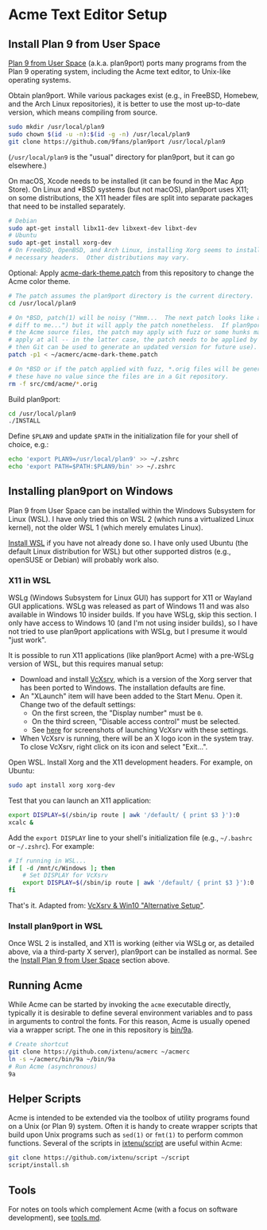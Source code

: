 # Acme Text Editor Setup

## Install Plan 9 from User Space

[Plan 9 from User Space](https://9fans.github.io/plan9port/) (a.k.a. plan9port)
ports many programs from the Plan 9 operating system, including the Acme text
editor, to Unix-like operating systems.

Obtain plan9port.  While various packages exist (e.g., in FreeBSD, Homebew, and
the Arch Linux repositories), it is better to use the most up-to-date version,
which means compiling from source.

```sh
sudo mkdir /usr/local/plan9
sudo chown $(id -u -n):$(id -g -n) /usr/local/plan9
git clone https://github.com/9fans/plan9port /usr/local/plan9
```

(`/usr/local/plan9` is the "usual" directory for plan9port, but it can go
elsewhere.)

On macOS, Xcode needs to be installed (it can be found in the Mac App Store).
On Linux and \*BSD systems (but not macOS), plan9port uses X11; on some
distributions, the X11 header files are split into separate packages that need
to be installed separately.

```sh
# Debian
sudo apt-get install libx11-dev libxext-dev libxt-dev
# Ubuntu
sudo apt-get install xorg-dev
# On FreeBSD, OpenBSD, and Arch Linux, installing Xorg seems to install the
# necessary headers.  Other distributions may vary.
```

Optional: Apply [acme-dark-theme.patch](./acme-dark-theme.patch) from this
repository to change the Acme color theme.

```sh
# The patch assumes the plan9port directory is the current directory.
cd /usr/local/plan9

# On *BSD, patch(1) will be noisy ("Hmm...  The next patch looks like a unified
# diff to me...") but it will apply the patch nonetheless.  If plan9port updates
# the Acme source files, the patch may apply with fuzz or some hunks may fail to
# apply at all -- in the latter case, the patch needs to be applied by hand (and
# then Git can be used to generate an updated version for future use).
patch -p1 < ~/acmerc/acme-dark-theme.patch

# On *BSD or if the patch applied with fuzz, *.orig files will be generated;
# these have no value since the files are in a Git repository.
rm -f src/cmd/acme/*.orig
```

Build plan9port:

```sh
cd /usr/local/plan9
./INSTALL
```

Define `$PLAN9` and update `$PATH` in the initialization file for your shell
of choice, e.g.:

```sh
echo 'export PLAN9=/usr/local/plan9' >> ~/.zshrc
echo 'export PATH=$PATH:$PLAN9/bin' >> ~/.zshrc
```

## Installing plan9port on Windows

Plan 9 from User Space can be installed within the Windows Subsystem for Linux
(WSL).  I have only tried this on WSL 2 (which runs a virtualized Linux kernel),
not the older WSL 1 (which merely emulates Linux).

[Install WSL](https://docs.microsoft.com/en-us/windows/wsl/install) if you have
not already done so.  I have only used Ubuntu (the default Linux distribution
for WSL) but other supported distros (e.g., openSUSE or Debian) will probably
work also.

### X11 in WSL

WSLg (Windows Subsystem for Linux GUI) has support for X11 or Wayland GUI
applications.  WSLg was released as part of Windows 11 and was also available
in Windows 10 insider builds.  If you have WSLg, skip this section.  I only
have access to Windows 10 (and I'm not using insider builds), so I have not
tried to use plan9port applications with WSLg, but I presume it would "just
work".

It is possible to run X11 applications (like plan9port Acme) with a pre-WSLg
version of WSL, but this requires manual setup:

- Download and install [VcXsrv](https://sourceforge.net/projects/vcxsrv/),
  which is a version of the Xorg server that has been ported to Windows.  The
  installation defaults are fine.
- An "XLaunch" item will have been added to the Start Menu.  Open it.  Change
  two of the default settings:
  - On the first screen, the "Display number" must be `0`.
  - On the third screen, "Disable access control" must be selected.
  - See [here](https://github.com/microsoft/WSL/issues/4106#issuecomment-502920377)
    for screenshots of launching VcXsrv with these settings.
- When VcXsrv is running, there will be an X logo icon in the system tray.
  To close VcXsrv, right click on its icon and select "Exit...".

Open WSL.  Install Xorg and the X11 development headers.  For example, on
Ubuntu:

```sh
sudo apt install xorg xorg-dev
```

Test that you can launch an X11 application:

```sh
export DISPLAY=$(/sbin/ip route | awk '/default/ { print $3 }'):0
xcalc &
```

Add the `export DISPLAY` line to your shell's initialization file (e.g.,
`~/.bashrc` or `~/.zshrc`).  For example:

```sh
# If running in WSL...
if [ -d /mnt/c/Windows ]; then
    # Set DISPLAY for VcXsrv
    export DISPLAY=$(/sbin/ip route | awk '/default/ { print $3 }'):0
fi
```

That's it.  Adapted from:
[VcXsrv & Win10 "Alternative Setup"](https://sourceforge.net/p/vcxsrv/wiki/VcXsrv%20%26%20Win10/).

### Install plan9port in WSL

Once WSL 2 is installed, and X11 is working (either via WSLg or, as detailed
above, via a third-party X server), plan9port can be installed as normal.
See the [Install Plan 9 from User Space](#install-plan-9-from-user-space)
section above.

## Running Acme

While Acme can be started by invoking the `acme` executable directly,
typically it is desirable to define several environment variables and to pass
in arguments to control the fonts.  For this reason, Acme is usually opened via
a wrapper script.  The one in this repository is [bin/9a](bin/9a).

```sh
# Create shortcut
git clone https://github.com/ixtenu/acmerc ~/acmerc
ln -s ~/acmerc/bin/9a ~/bin/9a
# Run Acme (asynchronous)
9a
```

## Helper Scripts

Acme is intended to be extended via the toolbox of utility programs found on a
Unix (or Plan 9) system.  Often it is handy to create wrapper scripts that build
upon Unix programs such as `sed(1)` or `fmt(1)` to perform common functions.
Several of the scripts in [ixtenu/script](https://github.com/ixtenu/script) are
useful within Acme:

```sh
git clone https://github.com/ixtenu/script ~/script
script/install.sh
```

## Tools

For notes on tools which complement Acme (with a focus on software
development), see [tools.md](tools.md).

